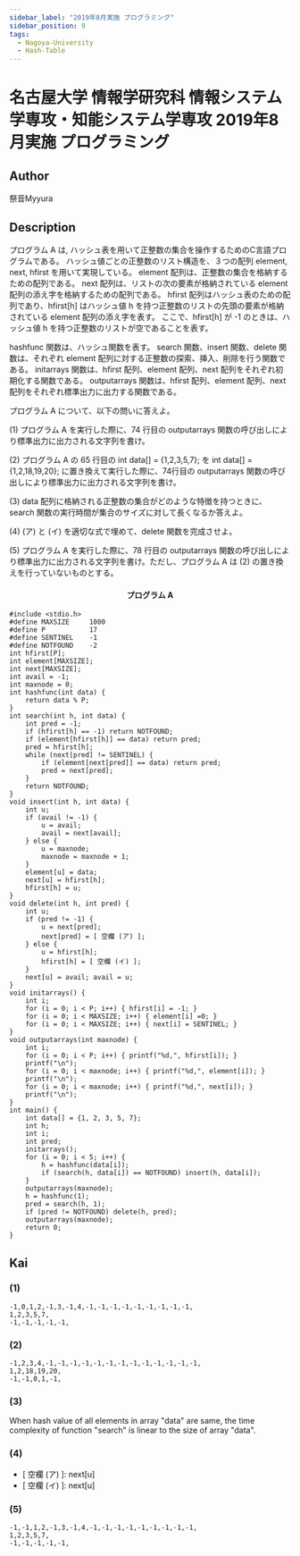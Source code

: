 ```yaml
---
sidebar_label: "2019年8月実施 プログラミング"
sidebar_position: 9
tags:
  - Nagoya-University
  - Hash-Table
---
```

# 名古屋大学 情報学研究科 情報システム学専攻・知能システム学専攻 2019年8月実施 プログラミング

## **Author**
祭音Myyura

## **Description**
プログラム A は, ハッシュ表を用いて正整数の集合を操作するためのC言語プログラムである。
ハッシュ値ごとの正整数のリスト構造を、３つの配列 element, next, hfirst を用いて実現している。
element 配列は、正整数の集合を格納するための配列である。
next 配列は、リストの次の要素が格納されている element 配列の添え字を格納するための配列である。
hfirst 配列はハッシュ表のための配列であり、hfirst\[h\] はハッシュ値 h を持つ正整数のリストの先頭の要素が格納されている element 配列の添え字を表す。
ここで、hfirst\[h\] が -1 のときは、ハッシュ値 h を持つ正整数のリストが空であることを表す。

hashfunc 関数は、ハッシュ関数を表す。
search 関数、insert 関数、delete 関数は、それぞれ element 配列に対する正整数の探索、挿入、削除を行う関数である。
initarrays 関数は、hfirst 配列、element 配列、next 配列をそれぞれ初期化する関数である。
outputarrays 関数は、hfirst 配列、element 配列、next 配列をそれぞれ標準出力に出力する関数である。

プログラム A について、以下の問いに答えよ。

(1) プログラム A を実行した際に、74 行目の outputarrays 関数の呼び出しにより標準出力に出力される文字列を書け。

(2) プログラム A の 65 行目の int data[] = {1,2,3,5,7}; を int data[] = {1,2,18,19,20}; に置き換えて実行した際に、74行目の outputarrays 関数の呼び出しにより標準出力に出力される文字列を書け。

(3) data 配列に格納される正整数の集合がどのような特徴を持つときに、search 関数の実行時間が集合のサイズに対して長くなるか答えよ。

(4) (ア) と (イ) を適切な式で埋めて、delete 関数を完成させよ。

(5) プログラム A を実行した際に、78 行目の outputarrays 関数の呼び出しにより標準出力に出力される文字列を書け。ただし、プログラム A は (2) の置き換えを行っていないものとする。

#### <center> プログラム A
```text
#include <stdio.h>
#define MAXSIZE     1000
#define P           17
#define SENTINEL    -1
#define NOTFOUND    -2
int hfirst[P];
int element[MAXSIZE];
int next[MAXSIZE];
int avail = -1;
int maxnode = 0;
int hashfunc(int data) {
    return data % P;
}
int search(int h, int data) {
    int pred = -1;
    if (hfirst[h] == -1) return NOTFOUND;
    if (element[hfirst[h]] == data) return pred;
    pred = hfirst[h];
    while (next[pred] != SENTINEL) {
        if (element[next[pred]] == data) return pred;
        pred = next[pred];
    }
    return NOTFOUND;
}
void insert(int h, int data) {
    int u;
    if (avail != -1) {
        u = avail;
        avail = next[avail];
    } else {
        u = maxnode;
        maxnode = maxnode + 1;
    }
    element[u] = data;
    next[u] = hfirst[h];
    hfirst[h] = u;
}
void delete(int h, int pred) {
    int u;
    if (pred != -1) {
        u = next[pred];
        next[pred] = [ 空欄 (ア) ];
    } else {
        u = hfirst[h];
        hfirst[h] = [ 空欄 (イ) ];
    }
    next[u] = avail; avail = u;
}
void initarrays() {
    int i;
    for (i = 0; i < P; i++) { hfirst[i] = -1; }
    for (i = 0; i < MAXSIZE; i++) { element[i] =0; }
    for (i = 0; i < MAXSIZE; i++) { next[i] = SENTINEL; }
}
void outputarrays(int maxnode) {
    int i;
    for (i = 0; i < P; i++) { printf("%d,", hfirst[i]); }
    printf("\n");
    for (i = 0; i < maxnode; i++) { printf("%d,", element[i]); }
    printf("\n");
    for (i = 0; i < maxnode; i++) { printf("%d,", next[i]); }
    printf("\n");
}
int main() {
    int data[] = {1, 2, 3, 5, 7};
    int h;
    int i;
    int pred;
    initarrays();
    for (i = 0; i < 5; i++) {
        h = hashfunc(data[i]);
        if (search(h, data[i]) == NOTFOUND) insert(h, data[i]);
    }
    outputarrays(maxnode);
    h = hashfunc(1);
    pred = search(h, 1);
    if (pred != NOTFOUND) delete(h, pred);
    outputarrays(maxnode);
    return 0;
}
```

## **Kai**
### (1)
```text
-1,0,1,2,-1,3,-1,4,-1,-1,-1,-1,-1,-1,-1,-1,-1,
1,2,3,5,7,
-1,-1,-1,-1,-1,
```

### (2)
```text
-1,2,3,4,-1,-1,-1,-1,-1,-1,-1,-1,-1,-1,-1,-1,-1,
1,2,18,19,20,
-1,-1,0,1,-1,
```

### (3)
When hash value of all elements in array "data" are same, the time complexity of function "search" is linear to the size of array "data".

### (4)
- \[ 空欄 (ア) \]: next[u]
- \[ 空欄 (イ) \]: next[u]

### (5)
```text
-1,-1,1,2,-1,3,-1,4,-1,-1,-1,-1,-1,-1,-1,-1,-1,
1,2,3,5,7,
-1,-1,-1,-1,-1,
```